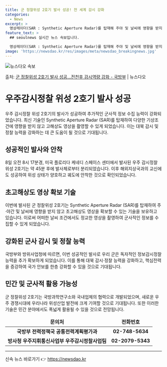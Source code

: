 ```yaml
---
title: 군 정찰위성 2호기 발사 성공! 전 세계 감시 강화
categories:
  - News
excerpt: >
  영상레이더(SAR : Synthetic Aperture Radar)를 탑재해 주야 및 날씨에 영향을 받지 않…
feature_text: >
  ## seoulnews 실시간 뉴스 속보입니다.

  영상레이더(SAR : Synthetic Aperture Radar)를 탑재해 주야 및 날씨에 영향을 받지 않…
image: 'https://newsdao.kr/res/images/meta/newsdao_breakingnews.jpg'
---
```


![뉴스다오 속보](https://newsdao.kr/res/images/meta/newsdao_breakingnews.jpg)

<p>출처: <a href="https://newsdao.kr/3540" rel="dofollow">군 정찰위성 2호기 발사 성공…전천후 감시역량 강화 - 국방부</a> | 뉴스다오</p>

<h1>우주감시정찰 위성 2호기 발사 성공</h1>
<p data-ke-size="size16">우주 감시정찰 위성 2호기의 발사가 성공하여 추가적인 군사적 정보 수집 능력이 강화되었습니다. 최신 기술인 Synthetic Aperture Radar (SAR)를 탑재하여 다양한 기상조건에 영향을 받지 않고 고해상도 영상을 촬영할 수 있게 되었습니다. 이는 대북 감시 및 정찰 능력을 강화하는 데 큰 도움이 될 것으로 기대됩니다.</p>
<h2 data-ke-size="size26">성공적인 발사와 안착</h2>
<p data-ke-size="size16">8일 오전 8시 17분경, 미국 플로리다 케네디 스페이스 센터에서 발사된 우주 감시정찰 위성 2호기는 약 45분 후에 발사체로부터 분리되었습니다. 이후 해외지상국과의 교신에도 성공하여 위성 상태가 양호하고 궤도에 안착한 것으로 확인되었습니다.</p>
<h2 data-ke-size="size26">초고해상도 영상 확보 기술</h2>
<p data-ke-size="size16">이번에 발사된 군 정찰위성 2호기는 Synthetic Aperture Radar (SAR)를 탑재하여 주·야간 및 날씨에 영향을 받지 않고 초고해상도 영상을 확보할 수 있는 기술을 보유하고 있습니다. 이로써 어떠한 날씨 조건에서도 정교한 영상을 촬영하여 군사적인 정보를 수집할 수 있게 되었습니다.</p>
<h2 data-ke-size="size26">강화된 군사 감시 및 정찰 능력</h2>
<p data-ke-size="size16">국방부와 방위사업청에 따르면, 이번 성공적인 발사로 우리 군은 독자적인 정보감시정찰 능력을 추가 확보하게 되었습니다. 이를 통해 대북 감시·정찰 능력을 강화하고, 핵심전력을 증강하여 국가 안보를 한층 강화할 수 있을 것으로 기대됩니다.</p>
<h2 data-ke-size="size26">민간 및 군사적 활용 가능성</h2>
<p data-ke-size="size16">군 정찰위성 2호기는 국방과학연구소와 국내업체의 협력으로 개발되었으며, 새로운 우주 경쟁시대에 우리나라 위성산업 발전에 크게 기여할 것으로 기대됩니다. 또한 이러한 기술은 민간 분야에서도 폭넓게 활용될 수 있을 것으로 전망됩니다.</p>
<table>
<thead>
<tr>
<td style="text-align: center; height: 17px;"><b>문의처</b></td>
<td style="text-align: center; height: 17px;"><b>전화번호</b></td>
</tr>
</thead>
<tbody>
<tr>
<td style="text-align: center; height: 17px;"><b>국방부 전력정책국 공통전력계획평가과</b></td>
<td style="text-align: center; height: 17px;"><b>02-748-5634</b></td>
</tr>
<tr>
<td style="text-align: center; height: 17px;"><b>방사청 우주지휘통신사업부 우주감시정찰사업팀</b></td>
<td style="text-align: center; height: 17px;"><b>02-2079-5343</b></td>
</tr>
</tbody>
</table>
<hr>
<p data-ke-size="size16"></p> 

신속 뉴스 바로가기 👉 <a href="https://newsdao.kr" rel="dofollow">https://newsdao.kr</a>


